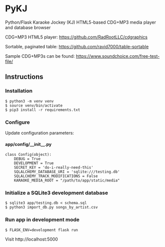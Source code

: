 # PyKJ
Python/Flask Karaoke Jockey (KJ) HTML5-based CDG+MP3 media player and database browser

CDG+MP3 HTML5 player: https://github.com/RadRootLLC/cdgraphics

Sortable, paginated table: https://github.com/ravid7000/table-sortable

Sample CDG+MP3s can be found: https://www.soundchoice.com/free-test-file/

## Instructions

### Installation
```
$ python3 -m venv venv
$ source venv/bin/activate
$ pip3 install -r requirements.txt
```

### Configure
Update configuration parameters:

#### app/config/\_\_init__.py
```
class Config(object):
    DEBUG = True
    DEVELOPMENT = True
    SECRET_KEY = 'do-i-really-need-this'
    SQLALCHEMY_DATABASE_URI = 'sqlite:///testing.db'
    SQLALCHEMY_TRACK_MODIFICATIONS = False
    KARAOKE_MEDIA_ROOT = "/path/to/app/static/media"
```

### Initialize a SQLite3 development database 
```
$ sqlite3 app/testing.db < schema.sql
$ python3 import_db.py songs_by_artist.csv
```

### Run app in development mode
```
$ FLASK_ENV=development flask run
```

Visit http://localhost:5000
